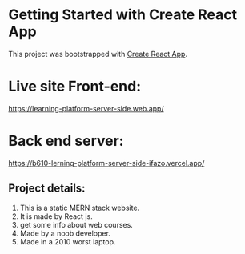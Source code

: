 # Getting Started with Create React App

This project was bootstrapped with [Create React App](https://github.com/facebook/create-react-app).

# Live site Front-end:
https://learning-platform-server-side.web.app/

# Back end server:
https://b610-lerning-platform-server-side-ifazo.vercel.app/

## Project details:
1. This is a static MERN stack website.
2. It is made by React js.
3. get some info about web courses.
4. Made by a noob developer.
5. Made in a 2010 worst laptop.
